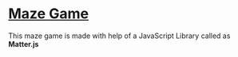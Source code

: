 # [Maze Game](https://mazegame-varun.herokuapp.com/)

This maze game is made with help of a JavaScript Library called as **Matter.js**